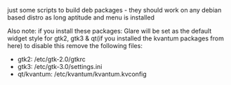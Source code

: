 just some scripts to build deb packages - they should work on any debian based distro as long aptitude and menu is installed

Also note: if you install these packages: Glare will be set as the default widget style for gtk2, gtk3 & qt(if you installed the kvantum packages from here) to disable this remove the following files:

* gtk2: /etc/gtk-2.0/gtkrc
* gtk3: /etc/gtk-3.0/settings.ini
* qt/kvantum: /etc/kvantum/kvantum.kvconfig